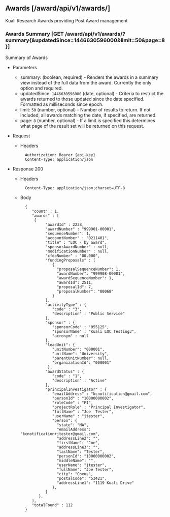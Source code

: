 ## Awards [/award/api/v1/awards/]

Kuali Research Awards providing Post Award management

### Awards Summary [GET /award/api/v1/awards/?summary{&updatedSince=1446630596000&limit=50&page=8}]

Summary of Awards

+ Parameters
	+ summary: (boolean, required) - Renders the awards in a summary view instead of the full data from the award. Currently the only option and required. 
	+ updatedSince: `1446630596000` (date, optional) - Criteria to restrict the awards returned to those updated since the date specified. Formatted as milliseconds since epoch.
	+ limit: `50` (number, optional) - Number of results to return. If not included, all awards matching the date, if specified, are returned.
	+ page: `8` (number, optional) - If a limit is specified this determines what page of the result set will be returned on this request.

+ Request
    + Headers

            Authorization: Bearer {api-key}
            Content-Type: application/json

+ Response 200
    + Headers

            Content-Type: application/json;charset=UTF-8

    + Body

			{
			   "count" : 1,
			   "awards" : [
			   	{
			         "awardId" : 2238,
			         "awardNumber" : "999901-00001",
			         "sequenceNumber": 1,
			         "accountNumber" : "0211401",
			         "title" : "LOC - by award",
			         "sponsorAwardNumber" : null,
			         "modificationNumber" : null,
			         "cfdaNumber" : "00.000",
			         "fundingProposals" : [
				        {
				          "proposalSequenceNumber": 1,
				          "awardNumber": "999908-00001",
				          "awardSequenceNumber": 1,
				          "awardId": 2511,
				          "proposalId": 7,
				          "proposalNumber": "80068"
				        }
			         ],
			         "activityType" : {
			            "code" : "3",
			            "description" : "Public Service"
			         },
			         "sponsor" : {
			            "sponsorCode" : "055125",
			            "sponsorName" : "Kuali LOC Testing3",
			            "acronym" : null
			         },
			         "leadUnit": {
				        "unitNumber": "000001",
				        "unitName": "University",
				        "parentUnitNumber": null,
				        "organizationId": "000001"
				      },
			         "awardStatus" : {
			            "code" : "1",
			            "description" : "Active"
			         },
			         "principalInvestigator" : {
			            "emailAddress" : "kcnotification@gmail.com",
			            "personId" : "10000000002",
			            "roleCode" : "PI",
			            "projectRole" : "Principal Investigator",
			            "fullName" : "Joe  Tester",
			            "userName" : "jtester",
				        "person": {
				          "state": "MA",
				          "emailAddress": "kcnotification+jtester@gmail.com",
				          "addressLine2": "",
				          "firstName": "Joe",
				          "addressLine3": "",
				          "lastName": "Tester",
				          "personId": "10000000002",
				          "middleName": "",
				          "userName": "jtester",
				          "fullName": "Joe Tester",
				          "city": "Coeus",
				          "postalCode": "53421",
				          "addressLine1": "1119 Kuali Drive"
				        },
			         }
			      },
			   ],
			   "totalFound" : 112
			}

